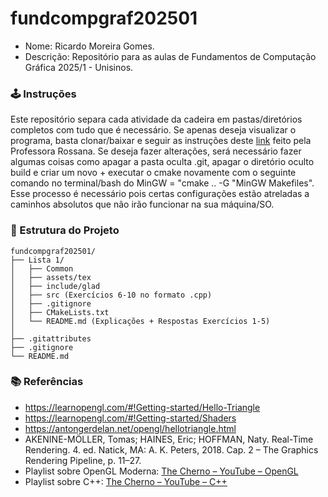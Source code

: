 # fundcompgraf202501
- Nome: Ricardo Moreira Gomes.
- Descrição: Repositório para as aulas de Fundamentos de Computação Gráfica 2025/1 - Unisinos.

### 🕹️ Instruções
Este repositório separa cada atividade da cadeira em pastas/diretórios completos com tudo que é necessário. Se apenas deseja visualizar o programa, basta clonar/baixar e seguir as instruções deste [link](https://github.com/fellowsheep/FCG2025-1/blob/main/GettingStarted.md) feito pela Professora Rossana. Se deseja fazer alterações, será necessário fazer algumas coisas como apagar a pasta oculta .git, apagar o diretório oculto build e criar um novo + executar o cmake novamente com o seguinte comando no terminal/bash do MinGW = "cmake .. -G "MinGW Makefiles". Esse processo é necessário pois certas configurações estão atreladas a caminhos absolutos que não irão funcionar na sua máquina/SO.

### 📁 Estrutura do Projeto
```text
fundcompgraf202501/
├── Lista 1/
│   ├── Common
│   ├── assets/tex
│   ├── include/glad
│   ├── src (Exercícios 6-10 no formato .cpp)
│   ├── .gitignore
│   ├── CMakeLists.txt
│   └── README.md (Explicações + Respostas Exercícios 1-5)
│
├── .gitattributes
├── .gitignore
└── README.md
```

### 📚 Referências
* https://learnopengl.com/#!Getting-started/Hello-Triangle
* https://learnopengl.com/#!Getting-started/Shaders
* https://antongerdelan.net/opengl/hellotriangle.html
* AKENINE-MÖLLER, Tomas; HAINES, Eric; HOFFMAN, Naty. Real-Time Rendering. 4. ed. Natick, MA: A. K. Peters, 2018. Cap. 2 – The Graphics Rendering Pipeline, p. 11–27.
* Playlist sobre OpenGL Moderna: [The Cherno – YouTube – OpenGL](https://www.youtube.com/playlist?list=PLlrATfBNZ98foTJPJ_Ev03o2oq3-GGOS2)
* Playlist sobre C++: [The Cherno – YouTube – C++](https://www.youtube.com/playlist?list=PLlrATfBNZ98dudnM48yfGUldqGD0S4FFb)
